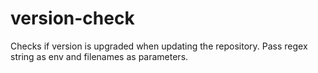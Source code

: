 # version-check
Checks if version is upgraded when updating the repository. Pass regex string as env
and filenames as parameters.
